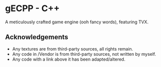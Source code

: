 
# gECPP - C++

A meticulously crafted game engine (ooh fancy words), featuring TVX.




## Acknowledgements

 - Any textures are from third-party sources, all rights remain.
 - Any code in /Vendor is from third-party sources, not written by myself.
 - Any code with a link above it has been adapted/altered.


